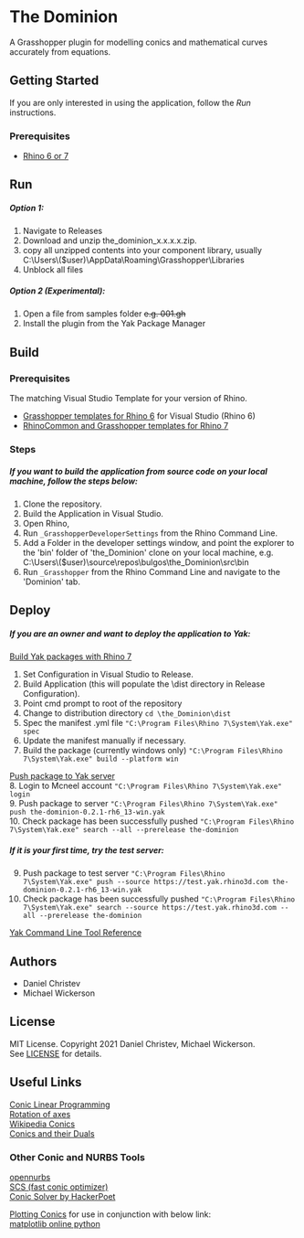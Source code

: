 # The Dominion
A Grasshopper plugin for modelling conics and mathematical curves accurately from equations.

## Getting Started
If you are only interested in using the application, follow the *Run* instructions.
### Prerequisites
* [Rhino 6 or 7](https://www.rhino3d.com/)  

## Run
##### Option 1:  
1. Navigate to Releases
2. Download and unzip the_dominion_x.x.x.x.zip.
3. copy all unzipped contents into your component library, usually C:\Users\\($user)\AppData\Roaming\Grasshopper\Libraries
4. Unblock all files

##### Option 2 (Experimental):
1. Open a file from samples folder ~~e.g. 001.gh~~
2. Install the plugin from the Yak Package Manager

## Build
### Prerequisites
The matching Visual Studio Template for your version of Rhino.  
* [Grasshopper templates for Rhino 6](https://marketplace.visualstudio.com/items?itemName=McNeel.GrasshopperAssemblyforv6) for Visual Studio (Rhino 6)
* [RhinoCommon and Grasshopper templates for Rhino 7](https://marketplace.visualstudio.com/items?itemName=McNeel.Rhino7Templates)

### Steps
##### If you want to build the application from source code on your local machine, follow the steps below:  
1. Clone the repository.
2. Build the Application in Visual Studio.
3. Open Rhino,
4. Run `_GrasshopperDeveloperSettings` from the Rhino Command Line.
5. Add a Folder in the developer settings window, and point the explorer to the 'bin' folder of 'the_Dominion' clone on your local machine, e.g. C:\Users\\($user)\source\repos\bulgos\the_Dominion\src\bin
6. Run `_Grasshopper` from the Rhino Command Line and navigate to the 'Dominion' tab.

## Deploy
##### If you are an owner and want to deploy the application to Yak:  
[Build Yak packages with Rhino 7](https://developer.rhino3d.com/guides/yak/creating-a-grasshopper-plugin-package/)  
1. Set Configuration in Visual Studio to Release.
2. Build Application (this will populate the \dist directory in Release Configuration).
3. Point cmd prompt to root of the repository
4. Change to distribution directory `cd \the_Dominion\dist`
5. Spec the manifest .yml file `"C:\Program Files\Rhino 7\System\Yak.exe" spec`
6. Update the manifest manually if necessary.
7. Build the package (currently windows only) `"C:\Program Files\Rhino 7\System\Yak.exe" build --platform win`

[Push package to Yak server](https://developer.rhino3d.com/guides/yak/pushing-a-package-to-the-server/)  
8. Login to Mcneel account `"C:\Program Files\Rhino 7\System\Yak.exe" login`  
9. Push package to server `"C:\Program Files\Rhino 7\System\Yak.exe" push the-dominion-0.2.1-rh6_13-win.yak`  
10. Check package has been successfully pushed `"C:\Program Files\Rhino 7\System\Yak.exe" search --all --prerelease the-dominion`  

##### If it is your first time, try the test server:  
9. Push package to test server `"C:\Program Files\Rhino 7\System\Yak.exe" push --source https://test.yak.rhino3d.com the-dominion-0.2.1-rh6_13-win.yak`  
10. Check package has been successfully pushed `"C:\Program Files\Rhino 7\System\Yak.exe" search --source https://test.yak.rhino3d.com --all --prerelease the-dominion`  

[Yak Command Line Tool Reference](https://developer.rhino3d.com/guides/yak/yak-cli-reference/)  

## Authors
* Daniel Christev  
* Michael Wickerson

## License
MIT License. Copyright 2021 Daniel Christev, Michael Wickerson.  
See [LICENSE](./LICENSE) for details.

## Useful Links
[Conic Linear Programming](https://web.stanford.edu/class/msande314/sdpmain.pdf)  
[Rotation of axes](https://en.wikipedia.org/wiki/Rotation_of_axes)  
[Wikipedia Conics](https://en.wikipedia.org/wiki/Conic_section#Conversion_to_canonical_form)  
[Conics and their Duals](https://www-m10.ma.tum.de/foswiki/pub/Lehre/ProjektiveGeometrieWS0607/chap9.pdf)  

### Other Conic and NURBS Tools
[opennurbs](https://github.com/mcneel/opennurbs)  
[SCS (fast conic optimizer)](https://github.com/kul-optec/scs#superscs)  
[Conic Solver by HackerPoet](https://github.com/HackerPoet/Conics)  

[Plotting Conics](https://mmas.github.io/conics-matplotlib) for use in conjunction with below link:  
[matplotlib online python](https://trinket.io/embed/python3/a5bd54189b)  

